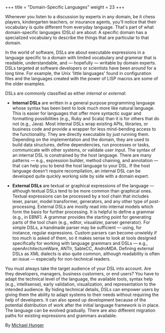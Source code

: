 +++
title = "Domain-Specific Languages"
weight = 23
+++

Whenever you listen to a discussion by experts in any domain, be it chess players, kindergarten teachers, or insurance agents, you'll notice that their vocabulary is quite different from everyday language. That's part of what domain-specific languages (DSLs) are about: A specific domain has a specialized vocabulary to describe the things that are particular to that domain.

In the world of software, DSLs are about executable expressions in a language specific to a domain with limited vocabulary and grammar that is readable, understandable, and — hopefully — writable by domain experts. DSLs targeted at software developers or scientists have been around for a long time. For example, the Unix 'little languages' found in configuration files and the languages created with the power of LISP macros are some of the older examples.

DSLs are commonly classified as either *internal* or *external*:

- **Internal DSLs** are written in a general purpose programming language whose syntax has been bent to look much more like natural language. This is easier for languages that offer more syntactic sugar and formatting possibilities (e.g., Ruby and Scala) than it is for others that do not (e.g., Java). Most internal DSLs wrap existing APIs, libraries, or business code and provide a wrapper for less mind-bending access to the functionality. They are directly executable by just running them. Depending on the implementation and the domain, they are used to build data structures, define dependencies, run processes or tasks, communicate with other systems, or validate user input. The syntax of an internal DSL is constrained by the host language. There are many patterns — e.g., expression builder, method chaining, and annotation — that can help you to bend the host language to your DSL. If the host language doesn't require recompilation, an internal DSL can be developed quite quickly working side by side with a domain expert.

- **External DSLs** are textual or graphical expressions of the language — although textual DSLs tend to be more common than graphical ones. Textual expressions can be processed by a tool chain that includes lexer, parser, model transformer, generators, and any other type of post-processing. External DSLs are mostly read into internal models which form the basis for further processing. It is helpful to define a grammar (e.g., in EBNF). A grammar provides the starting point for generating parts of the tool chain (e.g., editor, visualizer, parser generator). For simple DSLs, a handmade parser may be sufficient — using, for instance, regular expressions. Custom parsers can become unwieldy if too much is asked of them, so it makes sense to look at tools designed specifically for working with language grammars and DSLs — e.g., openArchitectureWare, ANTlr, SableCC, AndroMDA. Defining external DSLs as XML dialects is also quite common, although readability is often an issue — especially for non-technical readers.

You must always take the target audience of your DSL into account. Are they developers, managers, business customers, or end users? You have to adapt the technical level of the language, the available tools, syntax help (e.g., intellisense), early validation, visualization, and representation to the intended audience. By hiding technical details, DSLs can empower users by giving them the ability to adapt systems to their needs without requiring the help of developers. It can also speed up development because of the potential distribution of work after the initial language framework is in place. The language can be evolved gradually. There are also different migration paths for existing expressions and grammars available.

By [Michael Hunger](http://programmer.97things.oreilly.com/wiki/index.php/Michael_Hunger)